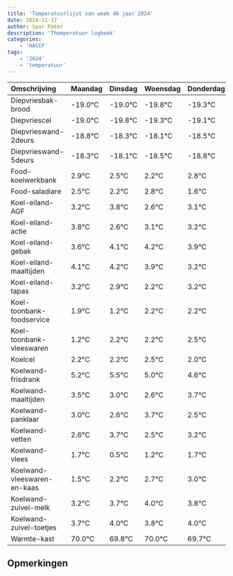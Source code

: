 ```yaml
---
title: 'Temperatuurlijst van week 46 jaar 2024'
date: 2024-11-17
author: Spar Pater
description: 'Themperatuur logboek'
categories:
    - 'HACCP'
tags:
    - '2024'
    - 'temperatuur'
---
```

|Omschrijving|Maandag|Dinsdag|Woensdag|Donderdag|Vrijdag|Zaterdag|Zondag|
|:---|:---|:---|:---|:---|:---|:---|:---|
|Diepvriesbak-brood|-19.0°C|-19.0°C|-19.8°C|-19.3°C|-19.1°C|-19.5°C|-19.8°C|
|Diepvriescel|-19.0°C|-19.8°C|-19.3°C|-19.1°C|-19.5°C|-19.8°C|-19.2°C|
|Diepvrieswand-2deurs|-18.8°C|-18.3°C|-18.1°C|-18.5°C|-18.8°C|-18.2°C|-19.4°C|
|Diepvrieswand-5deurs|-18.3°C|-18.1°C|-18.5°C|-18.8°C|-18.2°C|-19.4°C|-18.9°C|
|Food-koelwerkbank|2.9°C|2.5°C|2.2°C|2.8°C|1.6°C|2.1°C|2.2°C|
|Food-saladiare|2.5°C|2.2°C|2.8°C|1.6°C|2.1°C|2.2°C|1.9°C|
|Koel-eiland-AGF|3.2°C|3.8°C|2.6°C|3.1°C|3.2°C|2.9°C|2.2°C|
|Koel-eiland-actie|3.8°C|2.6°C|3.1°C|3.2°C|2.9°C|2.2°C|3.2°C|
|Koel-eiland-gebak|3.6°C|4.1°C|4.2°C|3.9°C|3.2°C|4.2°C|4.2°C|
|Koel-eiland-maaltijden|4.1°C|4.2°C|3.9°C|3.2°C|4.2°C|4.2°C|4.5°C|
|Koel-eiland-tapas|3.2°C|2.9°C|2.2°C|3.2°C|3.2°C|3.5°C|3.0°C|
|Koel-toonbank-foodservice|1.9°C|1.2°C|2.2°C|2.2°C|2.5°C|2.0°C|1.6°C|
|Koel-toonbank-vleeswaren|1.2°C|2.2°C|2.2°C|2.5°C|2.0°C|1.6°C|2.7°C|
|Koelcel|2.2°C|2.2°C|2.5°C|2.0°C|1.6°C|2.7°C|1.5°C|
|Koelwand-frisdrank|5.2°C|5.5°C|5.0°C|4.6°C|5.7°C|4.5°C|5.2°C|
|Koelwand-maaltijden|3.5°C|3.0°C|2.6°C|3.7°C|2.5°C|3.2°C|3.7°C|
|Koelwand-panklaar|3.0°C|2.6°C|3.7°C|2.5°C|3.2°C|3.7°C|4.0°C|
|Koelwand-vetten|2.6°C|3.7°C|2.5°C|3.2°C|3.7°C|4.0°C|3.8°C|
|Koelwand-vlees|1.7°C|0.5°C|1.2°C|1.7°C|2.0°C|1.8°C|2.0°C|
|Koelwand-vleeswaren-en-kaas|1.5°C|2.2°C|2.7°C|3.0°C|2.8°C|3.0°C|2.7°C|
|Koelwand-zuivel-melk|3.2°C|3.7°C|4.0°C|3.8°C|4.0°C|3.7°C|3.2°C|
|Koelwand-zuivel-toetjes|3.7°C|4.0°C|3.8°C|4.0°C|3.7°C|3.2°C|2.5°C|
|Warmte-kast|70.0°C|69.8°C|70.0°C|69.7°C|69.2°C|68.5°C|69.7°C|

## Opmerkingen


